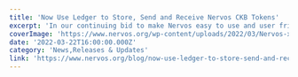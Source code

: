 ```yaml
---
title: 'Now Use Ledger to Store, Send and Receive Nervos CKB Tokens'
excerpt: 'In our continuing bid to make Nervos easy to use and user friendly, we are excited to, finally, announce we have completed a full integration with Ledger. Ledger is well known in the cryptocurrency sp'
coverImage: 'https://www.nervos.org/wp-content/uploads/2022/03/Nervos-x-Ledger-01-810x456.png'
date: '2022-03-22T16:00:00.000Z'
category: 'News,Releases & Updates'
link: 'https://www.nervos.org/blog/now-use-ledger-to-store-send-and-receive-nervos-ckb-tokens'
---
```


